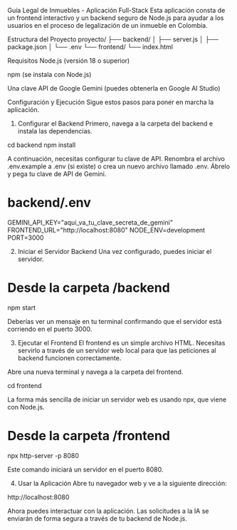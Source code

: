 Guía Legal de Inmuebles - Aplicación Full-Stack
Esta aplicación consta de un frontend interactivo y un backend seguro de Node.js para ayudar a los usuarios en el proceso de legalización de un inmueble en Colombia.

Estructura del Proyecto
proyecto/
├── backend/
│   ├── server.js
│   ├── package.json
│   └── .env
└── frontend/
    └── index.html

Requisitos
Node.js (versión 18 o superior)

npm (se instala con Node.js)

Una clave API de Google Gemini (puedes obtenerla en Google AI Studio)

Configuración y Ejecución
Sigue estos pasos para poner en marcha la aplicación.

1. Configurar el Backend
Primero, navega a la carpeta del backend e instala las dependencias.

cd backend
npm install

A continuación, necesitas configurar tu clave de API. Renombra el archivo .env.example a .env (si existe) o crea un nuevo archivo llamado .env. Ábrelo y pega tu clave de API de Gemini.

# backend/.env

GEMINI_API_KEY="aqui_va_tu_clave_secreta_de_gemini"
FRONTEND_URL="http://localhost:8080"
NODE_ENV=development
PORT=3000

2. Iniciar el Servidor Backend
Una vez configurado, puedes iniciar el servidor.

# Desde la carpeta /backend
npm start

Deberías ver un mensaje en tu terminal confirmando que el servidor está corriendo en el puerto 3000.

3. Ejecutar el Frontend
El frontend es un simple archivo HTML. Necesitas servirlo a través de un servidor web local para que las peticiones al backend funcionen correctamente.

Abre una nueva terminal y navega a la carpeta del frontend.

cd frontend

La forma más sencilla de iniciar un servidor web es usando npx, que viene con Node.js.

# Desde la carpeta /frontend
npx http-server -p 8080

Este comando iniciará un servidor en el puerto 8080.

4. Usar la Aplicación
Abre tu navegador web y ve a la siguiente dirección:

http://localhost:8080

Ahora puedes interactuar con la aplicación. Las solicitudes a la IA se enviarán de forma segura a través de tu backend de Node.js.